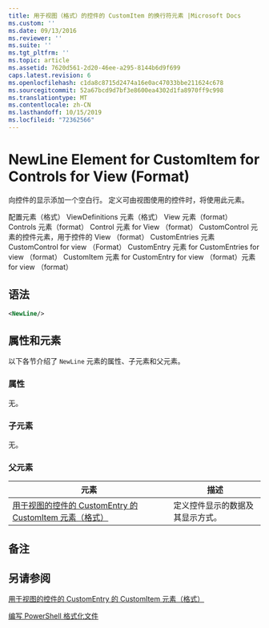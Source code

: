 ```yaml
---
title: 用于视图（格式）的控件的 CustomItem 的换行符元素 |Microsoft Docs
ms.custom: ''
ms.date: 09/13/2016
ms.reviewer: ''
ms.suite: ''
ms.tgt_pltfrm: ''
ms.topic: article
ms.assetid: 7620d561-2d20-46ee-a295-8144b6d9f699
caps.latest.revision: 6
ms.openlocfilehash: c1da8c8715d2474a16e0ac47033bbe211624c678
ms.sourcegitcommit: 52a67bcd9d7bf3e8600ea4302d1fa8970ff9c998
ms.translationtype: MT
ms.contentlocale: zh-CN
ms.lasthandoff: 10/15/2019
ms.locfileid: "72362566"
---
```

# <a name="newline-element-for-customitem-for-controls-for-view-format"></a>NewLine Element for CustomItem for Controls for View (Format)

向控件的显示添加一个空白行。 定义可由视图使用的控件时，将使用此元素。

配置元素（格式） ViewDefinitions 元素（格式） View 元素（format） Controls 元素（format） Control 元素 for View （format） CustomControl 元素的控件元素，用于控件的 View （format） CustomEntries 元素CustomControl for view （Format） CustomEntry 元素 for CustomEntries for view （format） CustomItem 元素 for CustomEntry for view （format）元素 for view （format）

## <a name="syntax"></a>语法

```xml
<NewLine/>
```

## <a name="attributes-and-elements"></a>属性和元素

以下各节介绍了 `NewLine` 元素的属性、子元素和父元素。

### <a name="attributes"></a>属性

无。

### <a name="child-elements"></a>子元素

无。

### <a name="parent-elements"></a>父元素

|元素|描述|
|-------------|-----------------|
|[用于视图的控件的 CustomEntry 的 CustomItem 元素（格式）](./customitem-element-for-customentry-for-controls-for-view-format.md)|定义控件显示的数据及其显示方式。|

## <a name="remarks"></a>备注

## <a name="see-also"></a>另请参阅

[用于视图的控件的 CustomEntry 的 CustomItem 元素（格式）](./customitem-element-for-customentry-for-controls-for-view-format.md)

[编写 PowerShell 格式化文件](./writing-a-powershell-formatting-file.md)
